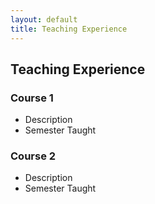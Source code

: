 ```yaml
---
layout: default
title: Teaching Experience
---
```


## Teaching Experience

### Course 1

- Description
- Semester Taught

### Course 2

- Description
- Semester Taught
